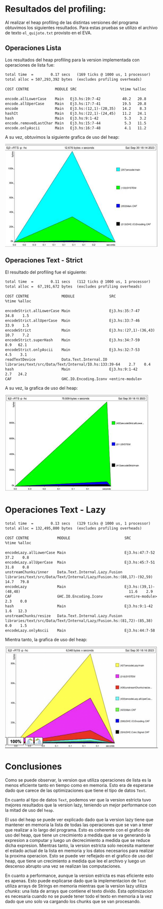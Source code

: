 # Resultados del profiling:

Al realizar el heap profiling de las distintas versiones del programa obtuvimos los siguientes resultados. Para estas pruebas se utilizo el archivo de texto `el_quijote.txt` provisto en el EVA.

## Operaciones Lista

Los resultados del heap profiling para la version implementada con operaciones de lista fue:

```
total time  =        0.17 secs   (169 ticks @ 1000 us, 1 processor)
total alloc = 507,293,392 bytes  (excludes profiling overheads)

COST CENTRE            MODULE SRC                    %time %alloc

encode.allLowerCase    Main   Ej3.hs:19:7-42          40.2   20.8
encode.allUperCase     Main   Ej3.hs:17:7-41          19.5   20.8
encode                 Main   Ej3.hs:(12,1)-(20,35)   14.2    8.3
hashIt                 Main   Ej3.hs:(22,1)-(24,45)   11.2   24.1
hash                   Main   Ej3.hs:9:1-42            5.3    3.2
encode.removedLastChar Main   Ej3.hs:15:7-44           5.3   11.5
encode.onlyAscii       Main   Ej3.hs:16:7-48           4.1   11.2
```

A su vez, obtuvimos la siguiente grafica de uso del heap:

![List Operations](list.png)

## Operaciones Text - Strict

El resultado del profiling fue el siguiente:

```
total time  =        0.11 secs   (112 ticks @ 1000 us, 1 processor)
total alloc =  67,191,672 bytes  (excludes profiling overheads)

COST CENTRE               MODULE                SRC                                                    %time %alloc

encodeStrict.allLowerCase Main                  Ej3.hs:35:7-47                                          34.8    1.5
encodeStrict.allUperCase  Main                  Ej3.hs:33:7-46                                          33.9    1.5
encodeStrict              Main                  Ej3.hs:(27,1)-(36,43)                                   10.7    7.2
encodeStrict.superHash    Main                  Ej3.hs:34:7-59                                           8.9   62.1
encodeStrict.onlyAscii    Main                  Ej3.hs:32:7-53                                           4.5    3.1
readTextDevice            Data.Text.Internal.IO libraries/text/src/Data/Text/Internal/IO.hs:133:39-64    2.7    0.4
hash                      Main                  Ej3.hs:9:1-42                                            2.7   24.2
CAF                       GHC.IO.Encoding.Iconv <entire-module>   
```

A su vez, la grafica de uso del heap:

![Text Strict](text-strict.png)

# Operaciones Text - Lazy

```
total time  =        0.13 secs   (129 ticks @ 1000 us, 1 processor)
total alloc = 132,495,800 bytes  (excludes profiling overheads)

COST CENTRE             MODULE                         SRC                                                                   %time %alloc

encodeLazy.allLowerCase Main                           Ej3.hs:47:7-52                                                         37.2    0.8
encodeLazy.allUperCase  Main                           Ej3.hs:45:7-51                                                         31.8    0.8
unstreamChunks/inner    Data.Text.Internal.Lazy.Fusion libraries/text/src/Data/Text/Internal/Lazy/Fusion.hs:(88,17)-(92,59)   14.7   79.8
encodeLazy              Main                           Ej3.hs:(39,1)-(48,48)                                                  11.6    2.9
CAF                     GHC.IO.Encoding.Iconv          <entire-module>                                                         2.3    0.0
hash                    Main                           Ej3.hs:9:1-42                                                           1.6   12.3
unstreamChunks/resize   Data.Text.Internal.Lazy.Fusion libraries/text/src/Data/Text/Internal/Lazy/Fusion.hs:(81,72)-(85,38)    0.0    1.5
encodeLazy.onlyAscii    Main                           Ej3.hs:44:7-58
```

Mientra tanto, la grafica de uso del heap:

![Text Lazy](text-lazy.png)

# Conclusiones

Como se puede observar, la version que utiliza operaciones de lista es la menos eficiente tanto en tiempo como en memoria. Esto era de esperarse dado que carece de las optimizaciones que tiene el tipo de datos `Text`.

En cuanto al tipo de datos `Text`, podemos ver que la version estricta tuvo mejores resultados que la version lazy, teniendo un mejor performance con la mitad de uso del `heap`.

El uso del heap se puede ver explicado dado que la version lazy tiene que mantener en memoria la lista de todas las operaciones que se van a tener que realizar a lo largo del programa. Esto es coherente con el grafico de uso del heap, que tiene un crecimiento a medida que se va generando la expresion a computar y luego un decrecimiento a medida que se reduce dicha expresion. Mientras tanto, la version estricta solo necesita mantener el estado actual de la lista en memoria y los datos necesarios para realizar la proxima operacion. Esto se puede ver reflejado en el grafico de uso del heap, que tiene un crecimiento a medida que lee el archivo y luego un descenso abrupto una vez se realizan las computaciones.

En cuanto a performance, aunque la version estricta es mas eficiente esto es apenas. Esto puede explicarse dado que la implementacion de `Text` utiliza arrays de Strings en memoria mientras que la version lazy utiliza _chunks_: una lista de arrays que contiene el texto divido. Esta optimizacion es necesaria cuando no se puede tener todo el texto en memoria a la vez dado que uno solo va cargando los chunks que se van procesando.
